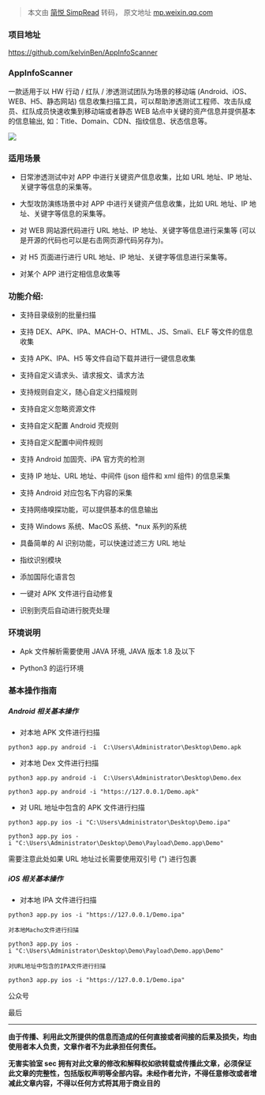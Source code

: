 > 本文由 [简悦 SimpRead](http://ksria.com/simpread/) 转码， 原文地址 [mp.weixin.qq.com](https://mp.weixin.qq.com/s/A55bJS79touBACgfObrAFw)

### 项目地址

https://github.com/kelvinBen/AppInfoScanner

### AppInfoScanner  

一款适用于以 HW 行动 / 红队 / 渗透测试团队为场景的移动端 (Android、iOS、WEB、H5、静态网站) 信息收集扫描工具，可以帮助渗透测试工程师、攻击队成员、红队成员快速收集到移动端或者静态 WEB 站点中关键的资产信息并提供基本的信息输出, 如：Title、Domain、CDN、指纹信息、状态信息等。

![](https://mmbiz.qpic.cn/mmbiz_png/ewSxvszRhM5PHXR8IHpyHOCto8fwVImbkicJ45ZW6CT7Lh6WuclV1JrGRp7PRYZRzfffValiab1zsFOCa3T4T1xA/640?wx_fmt=png)

### 适用场景

*   日常渗透测试中对 APP 中进行关键资产信息收集，比如 URL 地址、IP 地址、关键字等信息的采集等。
    
*   大型攻防演练场景中对 APP 中进行关键资产信息收集，比如 URL 地址、IP 地址、关键字等信息的采集等。
    
*   对 WEB 网站源代码进行 URL 地址、IP 地址、关键字等信息进行采集等 (可以是开源的代码也可以是右击网页源代码另存为)。
    
*   对 H5 页面进行进行 URL 地址、IP 地址、关键字等信息进行采集等。
    
*   对某个 APP 进行定相信息收集等
    

### 功能介绍:

*   支持目录级别的批量扫描
    
*   支持 DEX、APK、IPA、MACH-O、HTML、JS、Smali、ELF 等文件的信息收集
    
*   支持 APK、IPA、H5 等文件自动下载并进行一键信息收集
    
*   支持自定义请求头、请求报文、请求方法
    
*   支持规则自定义，随心自定义扫描规则
    
*   支持自定义忽略资源文件
    
*   支持自定义配置 Android 壳规则
    
*   支持自定义配置中间件规则
    
*   支持 Android 加固壳、iPA 官方壳的检测
    
*   支持 IP 地址、URL 地址、中间件 (json 组件和 xml 组件) 的信息采集
    
*   支持 Android 对应包名下内容的采集
    
*   支持网络嗅探功能，可以提供基本的信息输出
    
*   支持 Windows 系统、MacOS 系统、*nux 系列的系统
    
*   具备简单的 AI 识别功能，可以快速过滤三方 URL 地址
    
*   指纹识别模块
    
*   添加国际化语言包
    
*   一键对 APK 文件进行自动修复
    
*   识别到壳后自动进行脱壳处理
    

### 环境说明

*   Apk 文件解析需要使用 JAVA 环境, JAVA 版本 1.8 及以下
    
*   Python3 的运行环境
    

### 基本操作指南

##### Android 相关基本操作

*   对本地 APK 文件进行扫描
    

```
python3 app.py android -i  C:\Users\Administrator\Desktop\Demo.apk
```

*   对本地 Dex 文件进行扫描
    

```
python3 app.py android -i  C:\Users\Administrator\Desktop\Demo.dex
```

```
python3 app.py android -i "https://127.0.0.1/Demo.apk"
```

*   对 URL 地址中包含的 APK 文件进行扫描
    

```
python3 app.py ios -i "C:\Users\Administrator\Desktop\Demo.ipa"
```

```
python3 app.py ios -i "C:\Users\Administrator\Desktop\Demo\Payload\Demo.app\Demo"
```

需要注意此处如果 URL 地址过长需要使用双引号 (") 进行包裹

##### iOS 相关基本操作

*   对本地 IPA 文件进行扫描
    

```
python3 app.py ios -i "https://127.0.0.1/Demo.ipa"
```

```
对本地Macho文件进行扫描
```

```
python3 app.py ios -i "C:\Users\Administrator\Desktop\Demo\Payload\Demo.app\Demo"
```

```
对URL地址中包含的IPA文件进行扫描
```

```
python3 app.py ios -i "https://127.0.0.1/Demo.ipa"
```

公众号

最后  

-----

**由于传播、利用此文所提供的信息而造成的任何直接或者间接的后果及损失，均由使用者本人负责，文章作者不为此承担任何责任。**

**无害实验室 sec 拥有对此文章的修改和解释权如欲转载或传播此文章，必须保证此文章的完整性，包括版权声明等全部内容。未经作者允许，不得任意修改或者增减此文章内容，不得以任何方式将其用于商业目的**